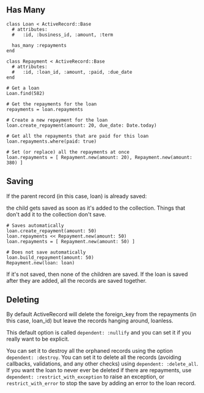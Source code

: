Has Many
--------

````
class Loan < ActiveRecord::Base
  # attributes:
  #   :id, :business_id, :amount, :term

  has_many :repayments
end

class Repayment < ActiveRecord::Base
  # attributes:
  #   :id, :loan_id, :amount, :paid, :due_date
end

# Get a loan
Loan.find(582)

# Get the repayments for the loan
repayments = loan.repayments

# Create a new repayment for the loan
loan.create_repayment(amount: 20, due_date: Date.today)

# Get all the repayments that are paid for this loan
loan.repayments.where(paid: true)

# Set (or replace) all the repayments at once
loan.repayments = [ Repayment.new(amount: 20), Repayment.new(amount: 380) ]

````
Saving
------

If the parent record (in this case, loan) is already saved:

the child gets saved as soon as it's added to the collection. Things that don't add it to the collection don't save.
````
# Saves automatically
loan.create_repayment(amount: 50)
loan.repayments << Repayment.new(amount: 50)
loan.repayments = [ Repayment.new(amount: 50) ]

# Does not save automatically
loan.build_repayment(amount: 50)
Repayment.new(loan: loan)
````

If it's not saved, then none of the children are saved. If the loan is saved after they are added, all the records are saved together.

Deleting
---------

By default ActiveRecord will delete the foreign_key from the repayments (in this case, loan_id) but leave the records hanging around, loanless.

This default option is called `dependent: :nullify` and you can set it if you really want to be explicit.

You can set it to destroy all the orphaned records using the option `dependent: :destroy`.
You can set it to delete all the records (avoiding callbacks, validations, and any other checks) using `dependent: :delete_all`.
If you want the loan to never ever be deleted if there are repayments, use `dependent: :restrict_with_exception` to raise an exception, or `restrict_with_error` to stop the save by adding an error to the loan record.
